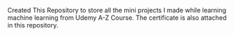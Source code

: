 Created This Repository to store all the mini projects I made while learning machine learning from Udemy A-Z Course. The certificate is also attached in this repository.
